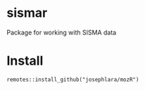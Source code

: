# sismar
Package for working with SISMA data

# Install
```{r}
remotes::install_github("josephlara/mozR")
```
